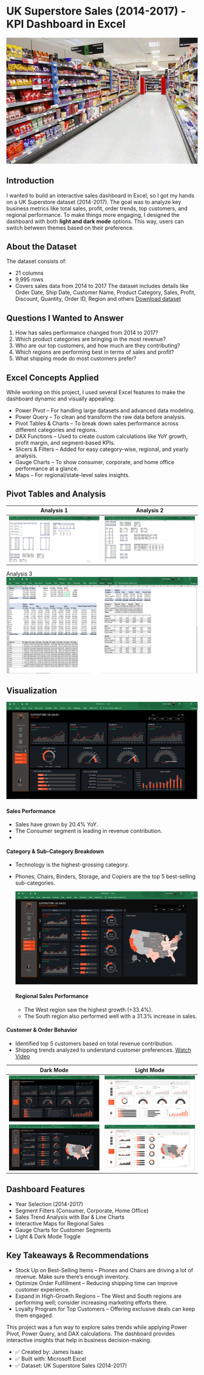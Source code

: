 # UK Superstore Sales (2014-2017) - KPI Dashboard in Excel

![](Superstore.jpeg)

## Introduction
I wanted to build an interactive sales dashboard in Excel, so I got my hands on a UK Superstore dataset (2014-2017). The goal was to analyze key business metrics like total sales, profit, order trends, top customers, and regional performance.
To make things more engaging, I designed the dashboard with both **light and dark mode** options. This way, users can switch between themes based on their preference.

## About the Dataset
The dataset consists of:
- 21 columns
-  9,995 rows
-   Covers sales data from 2014 to 2017
The dataset includes details like Order Date, Ship Date, Customer Name, Product Category, Sales, Profit, Discount, Quantity, Order ID, Region and others
[Download dataset](Superstore_Dataset.csv)

## Questions I Wanted to Answer
1.	How has sales performance changed from 2014 to 2017?
2.	Which product categories are bringing in the most revenue?
3.	Who are our top customers, and how much are they contributing?
4.	Which regions are performing best in terms of sales and profit?
5.	What shipping mode do most customers prefer?

## Excel Concepts Applied
While working on this project, I used several Excel features to make the dashboard dynamic and visually appealing:
- Power Pivot – For handling large datasets and advanced data modeling.
- Power Query – To clean and transform the raw data before analysis.
- Pivot Tables & Charts – To break down sales performance across different categories and regions.
- DAX Functions – Used to create custom calculations like YoY growth, profit margin, and segment-based KPIs.
- Slicers & Filters – Added for easy category-wise, regional, and yearly analysis.
- Gauge Charts – To show consumer, corporate, and home office performance at a glance.
- Maps – For regional/state-level sales insights.

## Pivot Tables and Analysis
Analysis 1                     | Analysis 2
:--------------------------------:|:-------------------------:
![](UKPivot1.PNG)                 |  ![](UKPivot2.PNG)
Analysis 3                     
![](UKPivot3.PNG)                   


## Visualization
![](UK1.PNG)

#### Sales Performance
- Sales have grown by 20.4% YoY.
- The Consumer segment is leading in revenue contribution.
- 
#### Category & Sub-Category Breakdown
- Technology is the highest-grossing category.
- Phones, Chairs, Binders, Storage, and Copiers are the top 5 best-selling sub-categories.

  ![](UK2.PNG)

  #### Regional Sales Performance
  - The West region saw the highest growth (+33.4%).
  - The South region also performed well with a 31.3% increase in sales.
    
#### Customer & Order Behavior
- Identified top 5 customers based on total revenue contribution.
- Shipping trends analyzed to understand customer preferences.
[Watch Video](https://drive.google.com/file/d/1dyYur2i34-wnI82m7UonXXUt17aOVqvt/view?usp=sharing)

Dark Mode                         |           Light Mode
:--------------------------------:|:-------------------------:
![](UK1.PNG)                      |  ![](UK11.PNG)
![](UK2.PNG)                      |  ![](UK22.PNG)

## Dashboard Features
- Year Selection (2014-2017)
- Segment Filters (Consumer, Corporate, Home Office)
- Sales Trend Analysis with Bar & Line Charts
- Interactive Maps for Regional Sales
- Gauge Charts for Customer Segments
- Light & Dark Mode Toggle

## Key Takeaways & Recommendations
- Stock Up on Best-Selling Items – Phones and Chairs are driving a lot of revenue. Make sure there’s enough inventory.
- Optimize Order Fulfillment – Reducing shipping time can improve customer experience.
- Expand in High-Growth Regions – The West and South regions are performing well; consider increasing marketing efforts there.
- Loyalty Program for Top Customers – Offering exclusive deals can keep them engaged.

This project was a fun way to explore sales trends while applying Power Pivot, Power Query, and DAX calculations. The dashboard provides interactive insights that help in business decision-making.
- ✅ Created by: James Isaac
- ✅ Built with: Microsoft Excel
- ✅ Dataset: UK Superstore Sales (2014-2017)

